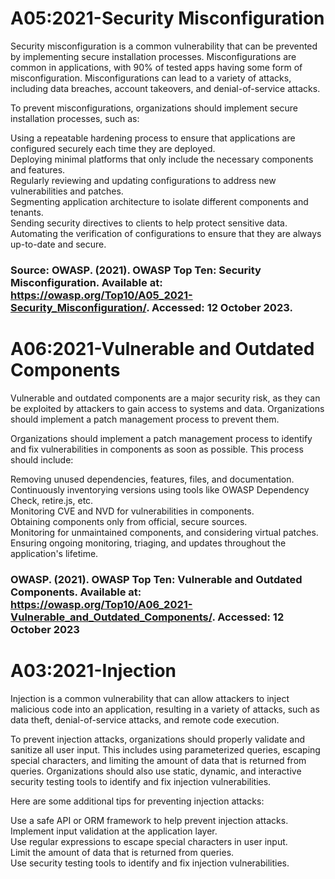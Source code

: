 # A05:2021-Security Misconfiguration

Security misconfiguration is a common vulnerability that can be prevented by implementing secure installation processes.
Misconfigurations are common in applications, with 90% of tested apps having some form of misconfiguration.
Misconfigurations can lead to a variety of attacks, including data breaches, account takeovers, and denial-of-service attacks.

To prevent misconfigurations, organizations should implement secure installation processes, such as:

Using a repeatable hardening process to ensure that applications are configured securely each time they are deployed.   
Deploying minimal platforms that only include the necessary components and features.   
Regularly reviewing and updating configurations to address new vulnerabilities and patches.   
Segmenting application architecture to isolate different components and tenants.   
Sending security directives to clients to help protect sensitive data.   
Automating the verification of configurations to ensure that they are always up-to-date and secure.     

### Source: OWASP. (2021). OWASP Top Ten: Security Misconfiguration. Available at: https://owasp.org/Top10/A05_2021-Security_Misconfiguration/. Accessed: 12 October 2023.


# A06:2021-Vulnerable and Outdated Components

Vulnerable and outdated components are a major security risk, as they can be exploited by attackers to gain access to systems and data. Organizations should implement a patch management process to prevent them.

Organizations should implement a patch management process to identify and fix vulnerabilities in components as soon as possible.
This process should include:

Removing unused dependencies, features, files, and documentation.  
Continuously inventorying versions using tools like OWASP Dependency Check, retire.js, etc.  
Monitoring CVE and NVD for vulnerabilities in components.  
Obtaining components only from official, secure sources.  
Monitoring for unmaintained components, and considering virtual patches.  
Ensuring ongoing monitoring, triaging, and updates throughout the application's lifetime.  

### OWASP. (2021). OWASP Top Ten: Vulnerable and Outdated Components. Available at: https://owasp.org/Top10/A06_2021-Vulnerable_and_Outdated_Components/. Accessed: 12 October 2023


# A03:2021-Injection
Injection is a common vulnerability that can allow attackers to inject malicious code into an application, resulting in a variety of attacks, such as data theft, denial-of-service attacks, and remote code execution.

To prevent injection attacks, organizations should properly validate and sanitize all user input. This includes using parameterized queries, escaping special characters, and limiting the amount of data that is returned from queries.
Organizations should also use static, dynamic, and interactive security testing tools to identify and fix injection vulnerabilities.

Here are some additional tips for preventing injection attacks:

Use a safe API or ORM framework to help prevent injection attacks.  
Implement input validation at the application layer.  
Use regular expressions to escape special characters in user input.  
Limit the amount of data that is returned from queries.  
Use security testing tools to identify and fix injection vulnerabilities.  

